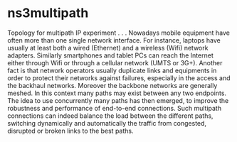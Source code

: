 # ns3multipath
Topology for multipath IP experiment
.
.
.
Nowadays mobile equipment have often more than one
single network interface. For instance, laptops have usually
at least both a wired (Ethernet) and a wireless (Wifi) network adapters. Similarly smartphones and tablet PCs can
reach the Internet either through Wifi or through a cellular
network (UMTS or 3G+).
Another fact is that network operators usually duplicate
links and equipments in order to protect their networks
against failures, especially in the access and the backhaul
networks. Moreover the backbone networks are generally
meshed. In this context many paths may exist between any
two endpoints. The idea to use concurrently many paths has
then emerged, to improve the robustness and performance of
end-to-end connections. Such multipath connections can indeed balance the load between the different paths, switching
dynamically and automatically the traffic from congested,
disrupted or broken links to the best paths.
